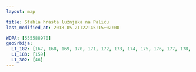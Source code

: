 ```yaml
---
layout: map

title: Stabla hrasta lužnjaka na Paliću
last_modified_at: 2018-05-21T22:45:15+02:00

WDPA: [555588970]
geoSrbija:
  L1_182: [167, 168, 169, 170, 171, 172, 173, 174, 175, 176, 177, 178, 179, 180, 181, 182, 183, 184, 185, 186, 187, 188, 189, 190, 191, 192, 193, 194, 195, 196, 197]
  L1_183: [159]
  L1_302: [46]
---
```

